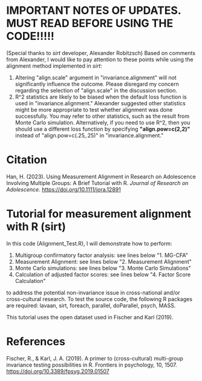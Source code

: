# IMPORTANT NOTES OF UPDATES. MUST READ BEFORE USING THE CODE!!!!!
(Special thanks to *sirt* developer, Alexander Robitzsch)
Based on comments from Alexander, I would like to pay attention to these points while using the alignment method implemented in *sirt*:<br>

1. Altering "align.scale" argument in "invariance.alignment" will not significantly influence the outcome. Please disregard my concern regarding the selection of "align.scale" in the discussion section.
2. R^2 statistics are likely to be biased when the default loss function is used in "invariance.alignment." Alexander suggested other statistics might be more appropriate to test whether alignment was done successfully. You may refer to other statistics, such as the result from Monte Carlo simulation. Alternatively, if you need to use R^2, then you should use a different loss function by specifying **"align.pow=c(2,2)"** instead of "align.pow=c(.25,.25)" in "invariance.alignment."

# Citation
Han, H. (2023). Using Measurement Alignment in Research on Adolescence Involving Multiple Groups: A Brief Tutorial with R. *Journal of Research on Adolescence*. https://doi.org/10.1111/jora.12891

# Tutorial for measurement alignment with R (sirt)
 
In this code (Alignment_Test.R), I will demonstrate how to perform:

1. Multigroup confirmatory factor analysis: see lines below "1. MG-CFA"
2. Measurement Alignment: see lines below "2. Measurement Alignment"
3. Monte Carlo simulations: see lines below "3. Monte Carlo Simulations"
4. Calculation of adjusted factor scores: see lines below "4. Factor Score Calculation"

to address the potential non-invariance issue in cross-national and/or cross-cultural research. To test the source code, the following R packages are required: lavaan, sirt, foreach, parallel, doParallel, psych, MASS.

This tutorial uses the open dataset used in Fischer and Karl (2019).

# References
Fischer, R., & Karl, J. A. (2019). A primer to (cross-cultural) multi-group invariance testing possibilities in R. Frontiers in psychology, 10, 1507. https://doi.org/10.3389/fpsyg.2019.01507

